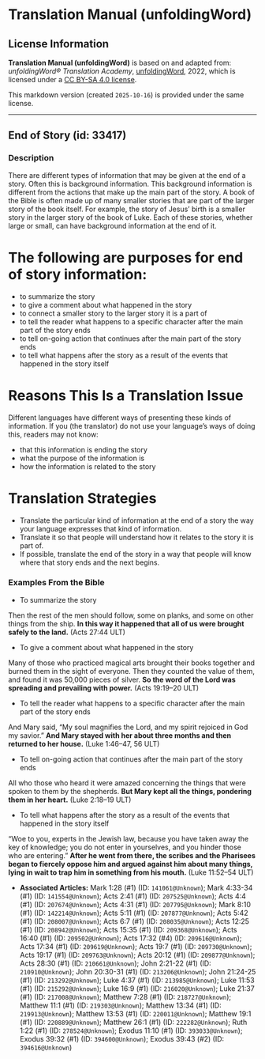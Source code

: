 # Translation Manual (unfoldingWord)

## License Information

**Translation Manual (unfoldingWord)** is based on and adapted from: _unfoldingWord® Translation Academy_, [unfoldingWord](https://unfoldingword.org/utw), 2022, which is licensed under a [CC BY-SA 4.0 license](https://creativecommons.org/licenses/by-sa/4.0/legalcode.en).

This markdown version (created `2025-10-16`) is provided under the same license.



--------------------------------

## End of Story (id: 33417)

### Description

There are different types of information that may be given at the end of a story. Often this is background information. This background information is different from the actions that make up the main part of the story. A book of the Bible is often made up of many smaller stories that are part of the larger story of the book itself. For example, the story of Jesus’ birth is a smaller story in the larger story of the book of Luke. Each of these stories, whether large or small, can have background information at the end of it.

The following are purposes for end of story information:
========================================================

* to summarize the story
* to give a comment about what happened in the story
* to connect a smaller story to the larger story it is a part of
* to tell the reader what happens to a specific character after the main part of the story ends
* to tell on\-going action that continues after the main part of the story ends
* to tell what happens after the story as a result of the events that happened in the story itself

Reasons This Is a Translation Issue
===================================

Different languages have different ways of presenting these kinds of information. If you (the translator) do not use your language’s ways of doing this, readers may not know:

* that this information is ending the story
* what the purpose of the information is
* how the information is related to the story

Translation Strategies
======================

* Translate the particular kind of information at the end of a story the way your language expresses that kind of information.
* Translate it so that people will understand how it relates to the story it is part of.
* If possible, translate the end of the story in a way that people will know where that story ends and the next begins.

### Examples From the Bible

* To summarize the story

Then the rest of the men should follow, some on planks, and some on other things from the ship. **In this way it happened that all of us were brought safely to the land.** (Acts 27:44 ULT)

* To give a comment about what happened in the story

Many of those who practiced magical arts brought their books together and burned them in the sight of everyone. Then they counted the value of them, and found it was 50,000 pieces of silver. **So the word of the Lord was spreading and prevailing with power.** (Acts 19:19–20 ULT)

* To tell the reader what happens to a specific character after the main part of the story ends

And Mary said, “My soul magnifies the Lord, and my spirit rejoiced in God my savior.” **And Mary stayed with her about three months and then returned to her house.** (Luke 1:46–47, 56 ULT)

* To tell on\-going action that continues after the main part of the story ends

All who those who heard it were amazed concerning the things that were spoken to them by the shepherds. **But Mary kept all the things, pondering them in her heart.** (Luke 2:18–19 ULT)

* To tell what happens after the story as a result of the events that happened in the story itself

“Woe to you, experts in the Jewish law, because you have taken away the key of knowledge; you do not enter in yourselves, and you hinder those who are entering.” **After he went from there, the scribes and the Pharisees began to fiercely oppose him and argued against him about many things, lying in wait to trap him in something from his mouth.** (Luke 11:52–54 ULT)

* **Associated Articles:** Mark 1:28 (#1) (ID: `141061@Unknown`); Mark 4:33-34 (#1) (ID: `141554@Unknown`); Acts 2:41 (#1) (ID: `207525@Unknown`); Acts 4:4 (#1) (ID: `207674@Unknown`); Acts 4:31 (#1) (ID: `207795@Unknown`); Mark 8:10 (#1) (ID: `142214@Unknown`); Acts 5:11 (#1) (ID: `207877@Unknown`); Acts 5:42 (#1) (ID: `208007@Unknown`); Acts 6:7 (#1) (ID: `208035@Unknown`); Acts 12:25 (#1) (ID: `208942@Unknown`); Acts 15:35 (#1) (ID: `209368@Unknown`); Acts 16:40 (#1) (ID: `209502@Unknown`); Acts 17:32 (#4) (ID: `209616@Unknown`); Acts 17:34 (#1) (ID: `209619@Unknown`); Acts 19:7 (#1) (ID: `209730@Unknown`); Acts 19:17 (#1) (ID: `209763@Unknown`); Acts 20:12 (#1) (ID: `209877@Unknown`); Acts 28:30 (#1) (ID: `210661@Unknown`); John 2:21-22 (#1) (ID: `210910@Unknown`); John 20:30-31 (#1) (ID: `213206@Unknown`); John 21:24-25 (#1) (ID: `213292@Unknown`); Luke 4:37 (#1) (ID: `213985@Unknown`); Luke 11:53 (#1) (ID: `215292@Unknown`); Luke 16:9 (#1) (ID: `216020@Unknown`); Luke 21:37 (#1) (ID: `217008@Unknown`); Matthew 7:28 (#1) (ID: `218727@Unknown`); Matthew 11:1 (#1) (ID: `219303@Unknown`); Matthew 13:34 (#1) (ID: `219913@Unknown`); Matthew 13:53 (#1) (ID: `220011@Unknown`); Matthew 19:1 (#1) (ID: `220889@Unknown`); Matthew 26:1 (#1) (ID: `222282@Unknown`); Ruth 1:22 (#1) (ID: `278524@Unknown`); Exodus 11:10 (#1) (ID: `393033@Unknown`); Exodus 39:32 (#1) (ID: `394600@Unknown`); Exodus 39:43 (#2) (ID: `394616@Unknown`)

